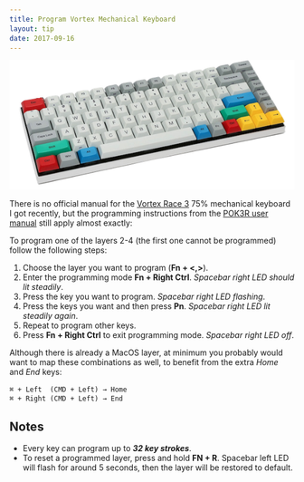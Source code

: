 ```yaml
---
title: Program Vortex Mechanical Keyboard
layout: tip
date: 2017-09-16
---
```


![vortex](/assets/images/tips/vortex.png)

There is no official manual for the [Vortex Race 3](https://kotaku.com/vortex-race-3-keyboard-review-the-75-percent-solution-1797341501) 75% mechanical keyboard I got recently, but the programming instructions from the [POK3R user manual](http://www.vortexgear.tw/db/upload/webdata4/6vortex_20166523361966663.pdf) still apply almost exactly:

To program one of the layers 2-4 (the first one cannot be programmed) follow the following steps:
1. Choose the layer you want to program (**Fn + <,>**).
2. Enter the programming mode **Fn + Right Ctrl**. _Spacebar right LED should lit steadily_.
3. Press the key you want to program. _Spacebar right LED flashing_.
4. Press the keys you want and then press **Pn**. _Spacebar right LED lit steadily again_.
5. Repeat to program other keys.
6. Press **Fn + Right Ctrl** to exit programming mode. _Spacebar right LED off_.


Although there is already a MacOS layer, at minimum you probably would want to map these combinations as well, to benefit from the extra _Home_ and _End_ keys:
```
⌘ + Left  (CMD + Left) → Home 
⌘ + Right (CMD + Left) → End
```

## Notes

* Every key can program up to _**32 key strokes**_.
* To reset a programmed layer, press and hold **FN + R**. Spacebar left LED will flash for around 5 seconds, then the layer will be restored to default. 
